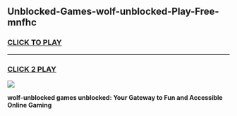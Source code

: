
## Unblocked-Games-wolf-unblocked-Play-Free-mnfhc
<h3>
<a href="https://premium76.site?title=wolf-unblocked&ref=23A">CLICK TO PLAY</a></h3>
<hr>

<h3>
<a href="https://premium76.site?title=wolf-unblocked&ref=23A">CLICK 2 PLAY</a>
  
</h3>

<a href="https://premium76.site?title=wolf-unblocked&ref=23A"><img src="https://clearcache.store/games.png"></a>


**wolf-unblocked games unblocked: Your Gateway to Fun and Accessible Online Gaming**
